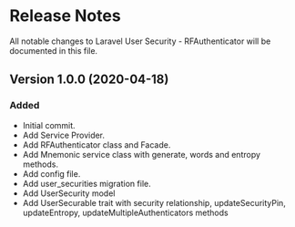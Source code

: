 # Release Notes

All notable changes to Laravel User Security - RFAuthenticator will be documented in this file.

## Version 1.0.0 (2020-04-18)

### Added
- Initial commit.
- Add Service Provider.
- Add RFAuthenticator class and Facade.
- Add Mnemonic service class with generate, words and entropy methods.
- Add config file.
- Add user_securities migration file.
- Add UserSecurity model
- Add UserSecurable trait with security relationship, updateSecurityPin, updateEntropy, updateMultipleAuthenticators methods